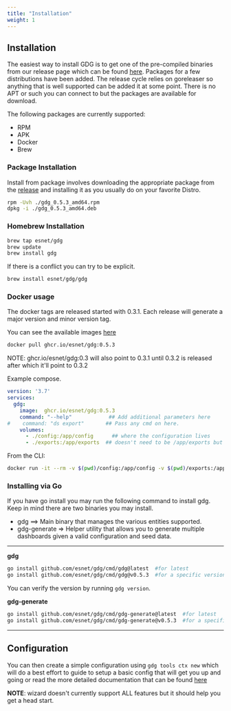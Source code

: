 ```yaml
---
title: "Installation"
weight: 1
---
```

## Installation

The easiest way to install GDG is to get one of the pre-compiled binaries from our release page which can be found [here](https://github.com/esnet/gdg/releases).  Packages for a few distributions have been added.  The release cycle relies on goreleaser so anything that is well supported can be added it at some point.  There is no APT or such you can connect to but the packages are available for download.

The following packages are currently supported:
  - RPM
  - APK
  - Docker
  - Brew

### Package Installation

Install from package involves downloading the appropriate package from the [release](https://github.com/esnet/gdg/releases) and installing it as you usually do on your favorite Distro.

```sh
rpm -Uvh ./gdg_0.5.3_amd64.rpm
dpkg -i ./gdg_0.5.3_amd64.deb
```

### Homebrew Installation


```sh
brew tap esnet/gdg
brew update
brew install gdg
```

If there is a conflict you can try to be explicit.

```sh
brew install esnet/gdg/gdg
```

### Docker usage

The docker tags are released started with 0.3.1.  Each release will generate a major version and minor version tag.

You can see the available images [here](https://github.com/esnet/gdg/pkgs/container/gdg)

```sh
docker pull ghcr.io/esnet/gdg:0.5.3
```

NOTE: ghcr.io/esnet/gdg:0.3 will also point to 0.3.1 until 0.3.2 is released after which it'll point to 0.3.2

Example compose.

```yaml
version: '3.7'
services:
  gdg:
    image:  ghcr.io/esnet/gdg:0.5.3
    command: "--help"            ## Add additional parameters here
#    command: "ds export"       ## Pass any cmd on here.
    volumes:
      - ./config:/app/config      ## where the configuration lives
      - ./exports:/app/exports  ## doesn't need to be /app/exports but you should export the destination of where exports are being written out to.
```

From the CLI:

```sh
docker run -it --rm -v $(pwd)/config:/app/config -v $(pwd)/exports:/app/exports ghcr.io/esnet/gdg:latest  ds --help
```

### Installing via Go

If you have go install you may run the following command to install gdg.  Keep in mind there are two binaries you may install.

- gdg ==> Main binary that manages the various entities supported.
- gdg-generate => Helper utility that allows you to generate multiple dashboards given a valid configuration and seed data.

---

**gdg**
```sh
go install github.com/esnet/gdg/cmd/gdg@latest  #for latest
go install github.com/esnet/gdg/cmd/gdg@v0.5.3  #for a specific version
```

You can verify the version by running `gdg version`.

**gdg-generate**
```sh
go install github.com/esnet/gdg/cmd/gdg-generate@latest  #for latest
go install github.com/esnet/gdg/cmd/gdg-generate@v0.5.3  #for a specific version
```

---

## Configuration

You can then create a simple configuration using `gdg tools ctx new` which will do a best effort to guide to setup a basic config that will get you up and going or read the more detailed documentation that can be found [here](/gdg/docs/gdg/configuration/)


**NOTE**: wizard doesn't currently support ALL features but it should help you get a head start.
